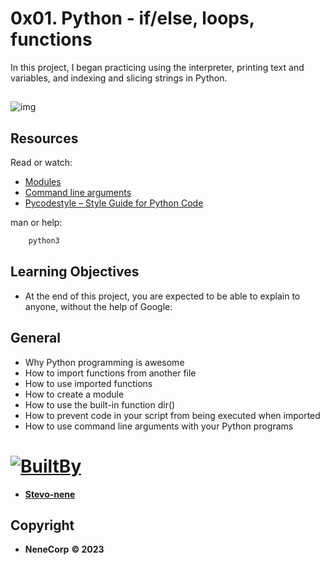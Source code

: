 # 0x01. Python - if/else, loops, functions

In this project, I began practicing using the interpreter, printing text
and variables, and indexing and slicing strings in Python.

##

![img](https://s3.amazonaws.com/intranet-projects-files/holbertonschool-higher-level_programming+/233/code.png)
 

## Resources

Read or watch:

- [Modules](https://intranet.alxswe.com/rltoken/SY-cMfnwbHoPFaJ-D_LWig) 
- [Command line arguments](https://intranet.alxswe.com/rltoken/5e3TphtJ6WSVkWsdd2eX_A)
- [Pycodestyle – Style Guide for Python Code](https://intranet.alxswe.com/rltoken/FlkAJ_kPXHC4Y65WrRvA4A)


man or help:
```sh
    python3
```

## Learning Objectives

- At the end of this project, you are expected to be able to explain to anyone, without the help of Google:
## General

- Why Python programming is awesome
- How to import functions from another file
- How to use imported functions
- How to create a module
- How to use the built-in function dir()
- How to prevent code in your script from being executed when imported
- How to use command line arguments with your Python programs




# [![BuiltBy](https://img.shields.io/badge/Built-By-GE7A10?style=flat-square&logo=BuzzFeed&logoColor=white)](https://github.com/stephen-nene)
- **[Stevo-nene](https://github.com/stephen-nene)**

## Copyright

- **NeneCorp** **&copy; 2023**